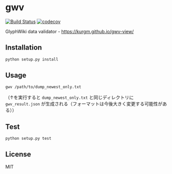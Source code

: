 # gwv

[![Build Status](https://travis-ci.org/kurgm/gwv.svg?branch=master)](https://travis-ci.org/kurgm/gwv)
[![codecov](https://codecov.io/gh/kurgm/gwv/branch/master/graph/badge.svg)](https://codecov.io/gh/kurgm/gwv)

GlyphWiki data validator - https://kurgm.github.io/gwv-view/


## Installation

```sh
python setup.py install
```


## Usage

```sh
gwv /path/to/dump_newest_only.txt
```

（↑を実行すると `dump_newest_only.txt` と同じディレクトリに `gwv_result.json` が生成される（フォーマットは今後大きく変更する可能性がある））


## Test

```sh
python setup.py test
```


## License

MIT
